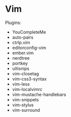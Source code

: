 Vim
===

Plugins:

* YouCompleteMe
* auto-pairs
* ctrlp.vim
* editorconfig-vim
* ember.vim
* nerdtree
* portkey
* ultisnips
* vim-closetag
* vim-css3-syntax
* vim-less
* vim-localvimrc
* vim-mustache-handlebars
* vim-snippets
* vim-stylus
* vim-surround

